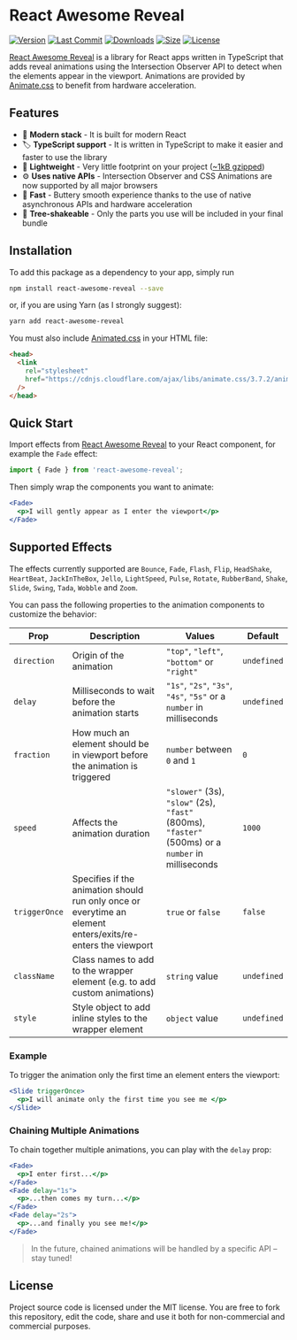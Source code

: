 # React Awesome Reveal

[![Version](https://badgen.net/npm/v/react-awesome-reveal)](https://www.npmjs.com/package/react-awesome-reveal/v/latest)
[![Last Commit](https://badgen.net/github/last-commit/dennismorello/react-awesome-reveal)](https://github.com/dennismorello/react-awesome-reveal/commits/master)
[![Downloads](https://badgen.net/npm/dt/react-awesome-reveal)](https://www.npmjs.com/package/react-awesome-reveal/v/latest)
[![Size](https://badgen.net/bundlephobia/minzip/react-awesome-reveal)](https://bundlephobia.com/result?p=react-awesome-reveal@latest)
[![License](https://badgen.net/npm/license/react-awesome-reveal)](https://www.npmjs.com/package/react-awesome-reveal/v/latest)

[React Awesome Reveal](https://github.com/dennismorello/react-awesome-reveal) is a library for React apps written in TypeScript that adds reveal animations using the Intersection Observer API to detect when the elements appear in the viewport. Animations are provided by [Animate.css](https://github.com/daneden/animate.css) to benefit from hardware acceleration.

## Features

- 🎁 **Modern stack** - It is built for modern React
- 🏷 **TypeScript support** - It is written in TypeScript to make it easier and faster to use the library
- 🍃 **Lightweight** - Very little footprint on your project ([~1kB gzipped](https://bundlephobia.com/result?p=react-awesome-reveal))
- ⚙️ **Uses native APIs** - Intersection Observer and CSS Animations are now supported by all major browsers
- 🚀 **Fast** - Buttery smooth experience thanks to the use of native asynchronous APIs and hardware acceleration
- 🌳 **Tree-shakeable** - Only the parts you use will be included in your final bundle

## Installation

To add this package as a dependency to your app, simply run

```sh
npm install react-awesome-reveal --save
```

or, if you are using Yarn (as I strongly suggest):

```sh
yarn add react-awesome-reveal
```

You must also include [Animated.css](https://daneden.github.io/animate.css/) in your HTML file:

```html
<head>
  <link
    rel="stylesheet"
    href="https://cdnjs.cloudflare.com/ajax/libs/animate.css/3.7.2/animate.min.css"
  />
</head>
```

## Quick Start

Import effects from [React Awesome Reveal](https://www.npmjs.com/package/react-awesome-reveal) to your React component, for example the `Fade` effect:

```js
import { Fade } from 'react-awesome-reveal';
```

Then simply wrap the components you want to animate:

```jsx
<Fade>
  <p>I will gently appear as I enter the viewport</p>
</Fade>
```

## Supported Effects

The effects currently supported are `Bounce`, `Fade`, `Flash`, `Flip`, `HeadShake`, `HeartBeat`, `JackInTheBox`, `Jello`, `LightSpeed`, `Pulse`, `Rotate`, `RubberBand`, `Shake`, `Slide`, `Swing`, `Tada`, `Wobble` and `Zoom`.

You can pass the following properties to the animation components to customize the behavior:

| Prop          | Description                                                                                                 | Values                                                                                             | Default     |
| ------------- | ----------------------------------------------------------------------------------------------------------- | -------------------------------------------------------------------------------------------------- | ----------- |
| `direction`   | Origin of the animation                                                                                     | `"top"`, `"left"`, `"bottom"` or `"right"`                                                         | `undefined` |
| `delay`       | Milliseconds to wait before the animation starts                                                            | `"1s"`, `"2s"`, `"3s"`, `"4s"`, `"5s"` or a `number` in milliseconds                               | `undefined` |
| `fraction`    | How much an element should be in viewport before the animation is triggered                                 | `number` between `0` and `1`                                                                       | `0`         |
| `speed`       | Affects the animation duration                                                                              | `"slower"` (3s), `"slow"` (2s), `"fast"` (800ms), `"faster"` (500ms) or a `number` in milliseconds | `1000`      |
| `triggerOnce` | Specifies if the animation should run only once or everytime an element enters/exits/re-enters the viewport | `true` or `false`                                                                                  | `false`     |
| `className`   | Class names to add to the wrapper element (e.g. to add custom animations)                                   | `string` value                                                                                     | `undefined` |
| `style`       | Style object to add inline styles to the wrapper element                                                    | `object` value                                                                                     | `undefined` |

### Example

To trigger the animation only the first time an element enters the viewport:

```jsx
<Slide triggerOnce>
  <p>I will animate only the first time you see me </p>
</Slide>
```

### Chaining Multiple Animations

To chain together multiple animations, you can play with the `delay` prop:

```jsx
<Fade>
  <p>I enter first...</p>
</Fade>
<Fade delay="1s">
  <p>...then comes my turn...</p>
</Fade>
<Fade delay="2s">
  <p>...and finally you see me!</p>
</Fade>
```

> In the future, chained animations will be handled by a specific API – stay tuned!

## License

Project source code is licensed under the MIT license. You are free to fork this repository, edit the code, share and use it both for non-commercial and commercial purposes.
